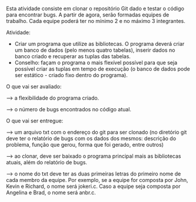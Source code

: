 Esta atividade consiste em clonar o repositório Git dado e testar o código para encontrar bugs.
A partir de agora, serão formadas equipes de trabalho. Cada equipe poderá ter no mínimo 2 e no máximo 3 integrantes.

Atividade:

 - Criar um programa que utilize as bibliotecas. O programa deverá criar um banco de dados (pelo menos quatro tabelas), inserir dados no banco criado e recuperar as tuplas das tabelas.
 - Conselho: façam o programa o mais flexível possível para que seja possível criar as tuplas em tempo de execução (o banco de dados pode ser estático - criado fixo dentro do programa).



O que vai ser avaliado:

--> a flexibilidade do programa criado.

--> o número de bugs encontrados no código atual.



O que vai ser entregue:

--> um arquivo txt com o endereço do git para ser clonado (no diretório git deve ter o relatório de bugs com os dados dos mesmos: descrição do problema, função que gerou, forma que foi gerado, entre outros)

--> ao clonar, deve ser baixado o programa principal mais as bibliotecas atuais, além do relatório de bugs.

--> o nome do txt deve ter as duas primeiras letras do primeiro nome de cada membro da equipe. Por exemplo, se a equipe for composta por John, Kevin e Richard, o nome será jokeri.c. Caso a equipe seja composta por Angelina e Brad, o nome será anbr.c.

